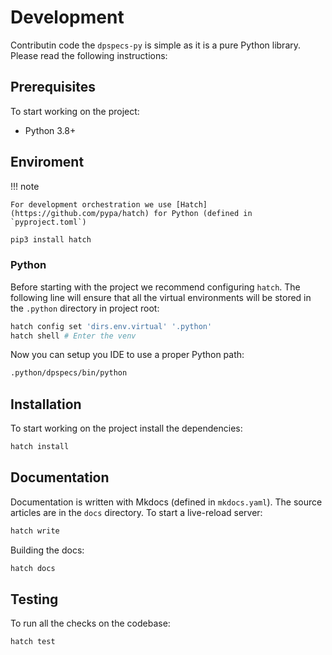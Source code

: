 # Development

Contributin code the `dpspecs-py` is simple as it is a pure Python library. Please read the following instructions:

## Prerequisites

To start working on the project:

- Python 3.8+

## Enviroment

!!! note

    For development orchestration we use [Hatch](https://github.com/pypa/hatch) for Python (defined in `pyproject.toml`)

```bash
pip3 install hatch
```

### Python

Before starting with the project we recommend configuring `hatch`. The following line will ensure that all the virtual environments will be stored in the `.python` directory in project root:

```bash
hatch config set 'dirs.env.virtual' '.python'
hatch shell # Enter the venv
```

Now you can setup you IDE to use a proper Python path:

```bash
.python/dpspecs/bin/python
```

## Installation

To start working on the project install the dependencies:

```bash
hatch install
```

## Documentation

Documentation is written with Mkdocs (defined in `mkdocs.yaml`). The source articles are in the `docs` directory. To start a live-reload server:

```bash
hatch write
```

Building the docs:

```bash
hatch docs
```

## Testing

To run all the checks on the codebase:

```bash
hatch test
```
